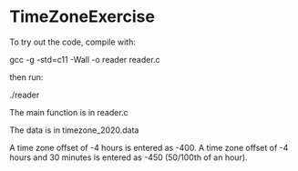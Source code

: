 # TimeZoneExercise

To try out the code, compile with:

   gcc -g -std=c11 -Wall -o reader reader.c

then run:

   ./reader

The main function is in reader.c

The data is in timezone_2020.data

A time zone offset of -4 hours is entered as -400.
A time zone offset of -4 hours and 30 minutes is entered as -450 (50/100th of an hour).
